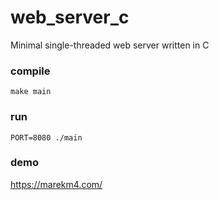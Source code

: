 # web_server_c
Minimal single-threaded web server written in C

### compile
```make main```

### run
```PORT=8080 ./main```

### demo
https://marekm4.com/
